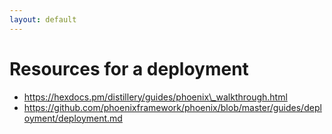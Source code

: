 ```yaml
---
layout: default
---
```


# Resources for a deployment

 - https://hexdocs.pm/distillery/guides/phoenix\_walkthrough.html
 - https://github.com/phoenixframework/phoenix/blob/master/guides/deployment/deployment.md

